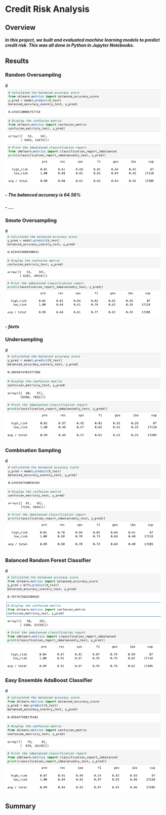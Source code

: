 # Credit Risk Analysis

## Overview
##### In this project, we built and evaluated machine learning models to predict credit risk. This was all done in Python in Jupyter Notebooks. 

## Results 

### Random Oversampling 

#![Alt Image Text](https://github.com/mkback/Credit_Risk_Analysis/blob/main/Images/Random_Oversampling.jpg)

##### - The balanced accuracy is 64.56%
##### - .... 

### Smote Oversampling 
#![Alt Image Text](https://github.com/mkback/Credit_Risk_Analysis/blob/main/Images/Smote.png)
##### - facts 

### Undersampling 
#![Alt Image Text](https://github.com/mkback/Credit_Risk_Analysis/blob/main/Images/Undersampling.png)

### Combination Sampling
#![Alt Image Text](https://github.com/mkback/Credit_Risk_Analysis/blob/main/Images/Combo.png)

### Balanced Random Forest Classifier
#![Alt Image Text](https://github.com/mkback/Credit_Risk_Analysis/blob/main/Images/BRFC.png)

### Easy Ensemble AdaBoost Classifier
#![Alt Image Text](https://github.com/mkback/Credit_Risk_Analysis/blob/main/Images/EEC.png)




## Summary 
